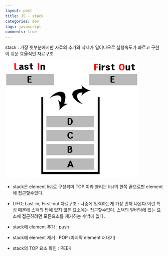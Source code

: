 ```yaml
---  
layout: post
title: JS - stack
categories: dev
tags: javascript
comments: true
---
```


stack : 가장 윗부분에서만 자료의 추가와 삭제가 일어나므로 실행속도가 빠르고 구현이 쉬운 효율적인 자료구조.

![](/assets/img/post/2020-11-29-20-35-56.png)

- stack은 element list로 구성되며 TOP 이라 불리는 list의 한쪽 끝으로만 element에 접근할수있다.

- LIFO; Last-in, First-out 자료구조 : 나중에 입력하는게 가장 먼저 나온다.이런 특성 때문에 스택의 탑에 있지 않은 요소에는 접근할수없다. 스택의 밑바닥에 있는 요소에 접근하려면 모든요소를 제거하는 수밖에 없다.

- stack에 element 추가 : push

- stack에 element 제거 : POP (마지막 element 꺼내기)

- stack의 TOP 요소 확인 : PEEK



